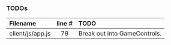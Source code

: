 ### TODOs
| Filename | line # | TODO
|:------|:------:|:------
| client/js/app.js | 79 | Break out into GameControls.